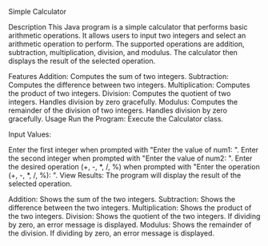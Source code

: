 Simple Calculator

Description
This Java program is a simple calculator that performs basic arithmetic operations. It allows users to input two integers and select an arithmetic operation to perform. The supported operations are addition, subtraction, multiplication, division, and modulus. The calculator then displays the result of the selected operation.

Features
Addition: Computes the sum of two integers.
Subtraction: Computes the difference between two integers.
Multiplication: Computes the product of two integers.
Division: Computes the quotient of two integers. Handles division by zero gracefully.
Modulus: Computes the remainder of the division of two integers. Handles division by zero gracefully.
Usage
Run the Program: Execute the Calculator class.

Input Values:

Enter the first integer when prompted with "Enter the value of num1: ".
Enter the second integer when prompted with "Enter the value of num2: ".
Enter the desired operation (+, -, *, /, %) when prompted with "Enter the operation (+, -, *, /, %): ".
View Results: The program will display the result of the selected operation.

Addition: Shows the sum of the two integers.
Subtraction: Shows the difference between the two integers.
Multiplication: Shows the product of the two integers.
Division: Shows the quotient of the two integers. If dividing by zero, an error message is displayed.
Modulus: Shows the remainder of the division. If dividing by zero, an error message is displayed.
